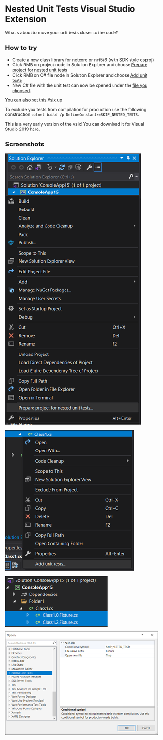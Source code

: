 # Nested Unit Tests Visual Studio Extension

What's about to move your unit tests closer to the code?

## How to try

- Create a new class library for netcore or net5/6 (with SDK style csproj)
- Click RMB on project node in Solution Explorer and choose [Prepare project for nested unit tests](1.png)
- Click RMB on C# file node in Solution Explorer and choose [Add unit tests](2.png)
- New C# file with the unit test can now be opened under the [file you choosed](3.png).

[You can also set this Vsix up](4.png)

To exclude you tests from compilation for production use the following construction `dotnet build /p:DefineConstants=SKIP_NESTED_TESTS`.


This is a very early version of the vsix! You can download it for Visual Studio 2019 [here](https://marketplace.visualstudio.com/items?itemName=lsoft.NestedUnitTests).

## Screenshots

![Prepare project for nested unit tests](1.png)


![Add unit tests](2.png)


![Result you will have](3.png)


![You can also set this Vsix up](4.png)
